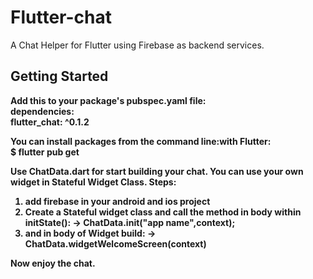 # Flutter-chat

A Chat Helper for Flutter using Firebase as backend services.

## Getting Started

<b>Add this to your package's pubspec.yaml file:<b/><br/>
dependencies:<br/>
  flutter_chat: ^0.1.2<br/>

You can install packages from the command line:with Flutter:<br/>
$ flutter pub get<br/>

Use ChatData.dart for start building your chat.
You can use your own widget in Stateful Widget Class.
Steps:
1. add firebase in your android and ios project
2.  Create a Stateful widget class and call the method in body
    within initState():
    -> ChatData.init("app name",context); 
3. and in body of Widget build:
   -> ChatData.widgetWelcomeScreen(context)


Now enjoy the chat.
